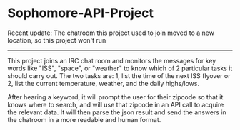 # Sophomore-API-Project

Recent update: The chatroom this project used to join moved to a new location, so this project won't run 

-------------------------

This project joins an IRC chat room and monitors the messages for key words like "ISS", "space", or "weather" to know which 
of 2 particular tasks it should carry out. The two tasks are: 1, list the time of the next ISS flyover or 2, list the current 
temperature, weather, and the daily highs/lows. 

After hearing a keyword, it will prompt the user for their zipcode so that it knows where to search, and will use that zipcode in 
an API call to acquire the relevant data. It will then parse the json result and send the answers in the chatroom in a more readable 
and human format. 

